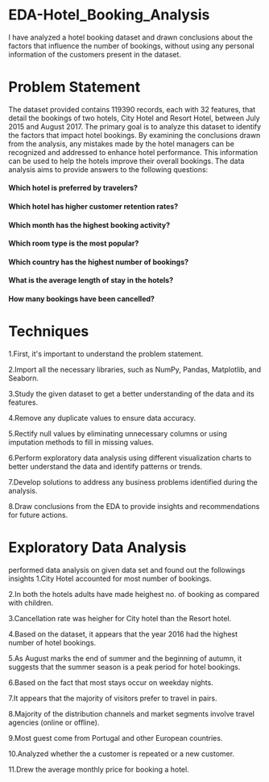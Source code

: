 # EDA-Hotel_Booking_Analysis
I have analyzed a hotel booking dataset and drawn conclusions about the factors that influence the number of bookings, without using any personal information of the customers present in the dataset.
# Problem Statement
The dataset provided contains 119390 records, each with 32 features, that detail the bookings of two hotels, City Hotel and Resort Hotel, between July 2015 and August 2017. The primary goal is to analyze this dataset to identify the factors that impact hotel bookings. By examining the conclusions drawn from the analysis, any mistakes made by the hotel managers can be recognized and addressed to enhance hotel performance. This information can be used to help the hotels improve their overall bookings.
The data analysis aims to provide answers to the following questions:

#### Which hotel is preferred by travelers?
#### Which hotel has higher customer retention rates?
#### Which month has the highest booking activity?
#### Which room type is the most popular?
#### Which country has the highest number of bookings?
#### What is the average length of stay in the hotels?
#### How many bookings have been cancelled?

# Techniques
1.First, it's important to understand the problem statement.

2.Import all the necessary libraries, such as NumPy, Pandas, Matplotlib, and Seaborn.

3.Study the given dataset to get a better understanding of the data and its features.

4.Remove any duplicate values to ensure data accuracy.

5.Rectify null values by eliminating unnecessary columns or using imputation methods to fill in missing values.

6.Perform exploratory data analysis using different visualization charts to better understand the data and identify patterns or trends.

7.Develop solutions to address any business problems identified during the analysis.

8.Draw conclusions from the EDA to provide insights and recommendations for future actions.

# Exploratory Data Analysis
performed data analysis on given data set and  found out the followings insights
1.City Hotel accounted for most number of bookings.

2.In both the hotels adults have made heighest no. of booking as compared with children.

3.Cancellation rate was heigher for City hotel than the Resort hotel.

4.Based on the dataset, it appears that the year 2016 had the highest number of hotel bookings.

5.As August marks the end of summer and the beginning of autumn, it suggests that the summer season is a peak period for hotel bookings.

6.Based on the fact that most stays occur on weekday nights.

7.It appears that the majority of visitors prefer to travel in pairs.

8.Majority of the distribution channels and market segments involve travel agencies (online or offline).

9.Most guest come from Portugal and other European countries.

10.Analyzed whether the a customer is repeated or a new customer.

11.Drew the average monthly price for booking a hotel.

